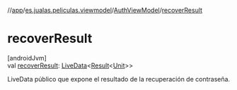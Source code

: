 //[app](../../../index.md)/[es.jualas.peliculas.viewmodel](../index.md)/[AuthViewModel](index.md)/[recoverResult](recover-result.md)

# recoverResult

[androidJvm]\
val [recoverResult](recover-result.md): [LiveData](https://developer.android.com/reference/kotlin/androidx/lifecycle/LiveData.html)&lt;[Result](https://kotlinlang.org/api/latest/jvm/stdlib/kotlin-stdlib/kotlin/-result/index.html)&lt;[Unit](https://kotlinlang.org/api/latest/jvm/stdlib/kotlin-stdlib/kotlin/-unit/index.html)&gt;&gt;

LiveData público que expone el resultado de la recuperación de contraseña.

